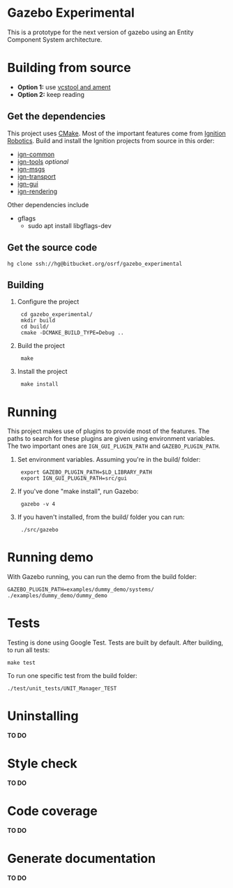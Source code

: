 # Gazebo Experimental

This is a prototype for the next version of gazebo using an Entity Component System architecture.

# Building from source

* **Option 1:** use [vcstool and ament](https://github.com/sloretz/gzecs)
* **Option 2:** keep reading

## Get the dependencies
This project uses [CMake](https://cmake.org/).
Most of the important features come from [Ignition Robotics](http://ignitionrobotics.org/).
Build and install the Ignition projects from source in this order:

* [ign-common](https://bitbucket.org/ignitionrobotics/ign-common)
* [ign-tools](https://bitbucket.org/ignitionrobotics/ign-tools) *optional*
* [ign-msgs](https://bitbucket.org/ignitionrobotics/ign-msgs)
* [ign-transport](https://bitbucket.org/ignitionrobotics/ign-transport)
* [ign-gui](https://bitbucket.org/ignitionrobotics/ign-gui)
* [ign-rendering](https://bitbucket.org/ignitionrobotics/ign-rendering)

Other dependencies include

* gflags
    * sudo apt install libgflags-dev

## Get the source code
```
hg clone ssh://hg@bitbucket.org/osrf/gazebo_experimental
```

## Building

1. Configure the project

        cd gazebo_experimental/
        mkdir build
        cd build/
        cmake -DCMAKE_BUILD_TYPE=Debug ..

1. Build the project

        make

1. Install the project

        make install

# Running
This project makes use of plugins to provide most of the features.
The paths to search for these plugins are given using environment variables.
The two important ones are `IGN_GUI_PLUGIN_PATH` and `GAZEBO_PLUGIN_PATH`.

1. Set environment variables. Assuming you're in the build/ folder:

        export GAZEBO_PLUGIN_PATH=$LD_LIBRARY_PATH
        export IGN_GUI_PLUGIN_PATH=src/gui

1. If you've done "make install", run Gazebo:

        gazebo -v 4

1. If you haven't installed, from the build/ folder you can run:

        ./src/gazebo

# Running demo

With Gazebo running, you can run the demo from the build folder:

    GAZEBO_PLUGIN_PATH=examples/dummy_demo/systems/ ./examples/dummy_demo/dummy_demo

# Tests

Testing is done using Google Test. Tests are built by default. After building,
to run all tests:

    make test

To run one specific test from the build folder:

    ./test/unit_tests/UNIT_Manager_TEST

# Uninstalling
**TO DO**

# Style check
**TO DO**

# Code coverage
**TO DO**

# Generate documentation
**TO DO**
